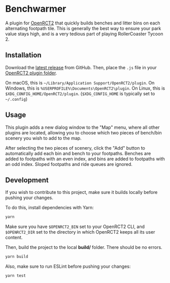 # Benchwarmer

A plugin for [OpenRCT2][] that quickly builds benches and litter bins on
each alternating footpath tile. This is generally the best way to ensure
your park value stays high, and is a very tedious part of playing
RollerCoaster Tycoon 2.

## Installation

Download the [latest release][] from GitHub. Then, place the `.js` file
in your [OpenRCT2 plugin folder][].

On macOS, this is `~/Library/Application Support/OpenRCT2/plugin`.
On Windows, this is `%USERPROFILE%\Documents\OpenRCT2\plugin`.
On Linux, this is `$XDG_CONFIG_HOME/OpenRCT2/plugin`.
(`$XDG_CONFIG_HOME` is typically set to `~/.config`)

## Usage

This plugin adds a new dialog window to the "Map" menu, where all other
plugins are located, allowing you to choose which two pieces of
bench/bin scenery you wish to add to the map.

After selecting the two pieces of scenery, click the "Add" button to
automatically add each bin and bench to your footpaths. Benches are
added to footpaths with an even index, and bins are added to footpaths
with an odd index. Sloped footpaths and ride queues are ignored.

## Development

If you wish to contribute to this project, make sure it builds locally
before pushing your changes.

To do this, install dependencies with Yarn:

```bash
yarn
```

Make sure you have `$OPENRCT2_BIN` set to your OpenRCT2 CLI, and
`$OPENRCT2_DIR` set to the directory in which OpenRCT2 keeps all its
user content.

Then, build the project to the local **build/** folder. There should be
no errors.

```bash
yarn build
```

Also, make sure to run ESLint before pushing your changes:

```bash
yarn test
```

[latest release]: https://github.com/tubbo/openrct2-benchwarmer/releases
[OpenRCT2]: https://openrct2.org/
[OpenRCT2 plugin folder]: https://www.pcgamingwiki.com/wiki/OpenRCT2#Configuration_file.28s.29_location
